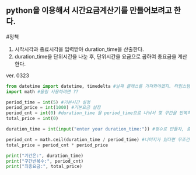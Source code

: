 ## python을 이용해서 시간요금계산기를 만들어보려고 한다.

#정책 
1. 시작시각과 종료시각을 입력받아 duration_time을 산출한다.
2. duration_time을 단위시간을 나눈 후, 단위시간을 요금으로 곱하여 총요금을 계산한다. 

ver. 0323
```python
from datetime import datetime, timedelta #날짜 클래스를 가져와야겠지. 타임스탬프는 필요없나?
import math #올림 사용하려면 ??

period_time = int(5) #기본시간 설정
period_price = int(1000) #기본요금 설정
period_cnt = int(0) #duration_time 을 period_time으로 나눠서 몇 구간을 반복하는지 카운트할 거다. 우선 초기화 하자.
total_price = int(0)

duration_time = int(input("enter your duration_time:")) #정수로 만들자, 종료시각 - 시각시각 으로 duration_time을 구할 것인데,,, 종료시각, 시작시각은 timedate 사용법을 알아야하니 ... 나중에

period_cnt = math.ceil(duration_time / period_time) #나머지가 있다면 무조건 올림하자, 입력밧이 0이 될 수 있으니 이를 대비해 올림으로 처리하자
total_price = period_cnt * period_price

print("기간은:", duration_time)
print("구간반복수:", period_cnt)
print("최종요금:", total_price)
```

